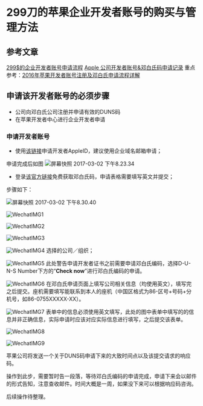# 299刀的苹果企业开发者账号的购买与管理方法

## 参考文章

[299$的企业开发者账号申请流程](http://www.jianshu.com/p/5975bf3d13be)
[Apple 公司开发者账号&邓白氏码申请记录](http://www.jianshu.com/p/2c3d74c49af9)
重点参考：[2016年苹果开发者账号注册及邓白氏申请流程详解](http://www.jianshu.com/p/983720ac83de)

## 申请该开发者账号的必须步骤

* 公司向邓白氏公司注册并申请有效的DUNS码
* 在苹果开发者中心进行企业开发者申请

### 申请开发者账号

* 使用[该链接](https://appleid.apple.com/account#!&page=create)申请开发者AppleID，建议使用企业域名邮箱申请；

申请完成后如图
![屏幕快照 2017-03-02 下午8.23.34](media/%E5%B1%8F%E5%B9%95%E5%BF%AB%E7%85%A7%202017-03-02%20%E4%B8%8B%E5%8D%888.23.34-1.png)

* 登录[该官方链接](https://developer.apple.com/program/enroll/dunsLookupForm.action)免费获取邓白氏码，申请表格需要填写英文并提交；

步骤如下：

![屏幕快照 2017-03-02 下午8.30.40](media/%E5%B1%8F%E5%B9%95%E5%BF%AB%E7%85%A7%202017-03-02%20%E4%B8%8B%E5%8D%888.30.40.png)

![WechatIMG1](media/WechatIMG1.jpeg)

![WechatIMG2](media/WechatIMG2.jpeg)

![WechatIMG3](media/WechatIMG3.jpeg)

![WechatIMG4](media/WechatIMG4.jpeg)
选择的公司／组织；

![WechatIMG5](media/WechatIMG5.jpeg)
此处警告申请开发者证书之前需要申请邓白氏编码，选择D-U-N-S Number下方的“**Check now**”进行邓白氏编码的申请。

![WechatIMG6](media/WechatIMG6.jpeg)
在邓白氏申请页面上填写公司相关信息（均使用英文），填写完之后提交。座机需要填写能联系到本人的座机（中国区格式为86-区号+号码+分机号，如86-0755XXXXX-XX）。

![WechatIMG7](media/WechatIMG7.jpeg)
表单中的信息必须使用英文填写，此处的图中表单中填写的的信息并非正确信息，实际申请时应该对应实际信息进行填写，之后提交该表单。

![WechatIMG8](media/WechatIMG8.jpeg)

![WechatIMG9](media/WechatIMG9.jpeg)

苹果公司将发送一个关于DUNS码申请下来的大致时间点以及该提交请求的响应码。

操作到此步，需要暂时告一段落，等待邓白氏编码的申请完成，申请下来会以邮件的形式告知，注意查收邮件。时间大概是一周，如果没下来可以根据响应码咨询。

后续操作待整理。



